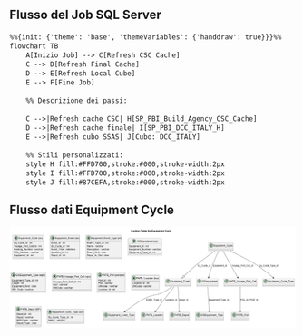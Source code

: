 ## Flusso del Job SQL Server

```mermaid
%%{init: {'theme': 'base', 'themeVariables': {'handdraw': true}}}%%
flowchart TB
    A[Inizio Job] --> C[Refresh CSC Cache]
    C --> D[Refresh Final Cache]
    D --> E[Refresh Local Cube]
    E --> F[Fine Job]

    %% Descrizione dei passi:

    C -->|Refresh cache CSC| H[SP_PBI_Build_Agency_CSC_Cache]
    D -->|Refresh cache finale| I[SP_PBI_DCC_ITALY_H]
    E -->|Refresh cubo SSAS| J[Cubo: DCC_ITALY]

    %% Stili personalizzati:
    style H fill:#FFD700,stroke:#000,stroke-width:2px
    style I fill:#FFD700,stroke:#000,stroke-width:2px
    style J fill:#87CEFA,stroke:#000,stroke-width:2px
```
## Flusso dati Equipment Cycle

![Diagramma UML](./FNTB_Equipment_Cycle_Sub.png)
